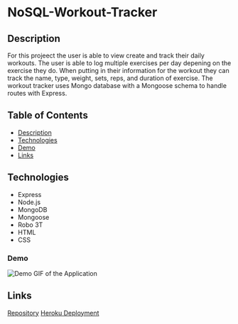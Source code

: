 # NoSQL-Workout-Tracker

## Description 

 For this projeect the user is able to view create and track their daily workouts. The user is able to log multiple exercises per day depening on the exercise they do. When putting in their information for the workout they can track the name, type, weight, sets, reps, and duration of exercise. The workout tracker uses Mongo database with a Mongoose schema to handle routes with Express.

## Table of Contents 

* [Description](#description)
* [Technologies](#technologies)
* [Demo](#demo)
* [Links](#links)

## Technologies
* Express
* Node.js
* MongoDB
* Mongoose
* Robo 3T
* HTML
* CSS


### Demo     
<!-- ![Demo GIF of the Application](./assets/.gif)  -->
![Demo GIF of the Application](https://user-images.githubusercontent.com/77419537/124364944-eb4ac500-dc12-11eb-8c97-a43a583bc849.gif)


## Links
[Repository](https://github.com/princessmoss/NoSQL-Workout-Tracker)
[Heroku Deployment](https://shrouded-wildwood-20742.herokuapp.com/)








